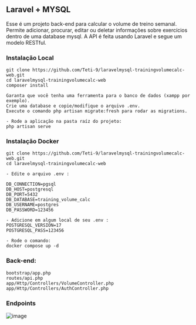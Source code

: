 ## Laravel + MYSQL

Esse é um projeto back-end para calcular o volume de treino semanal. Permite adicionar, procurar, editar ou deletar informações sobre exercícios dentro de uma database mysql. A API é feita usando Laravel e segue um modelo RESTful.

### Instalação Local
```
git clone https://github.com/Teti-9/laravelmysql-trainingvolumecalc-web.git
cd laravelmysql-trainingvolumecalc-web
composer install

Garanta que você tenha uma ferramenta para o banco de dados (xampp por exemplo).
Crie uma database e copie/modifique o arquivo .env.
Execute o comando php artisan migrate:fresh para rodar as migrations.

- Rode a aplicação na pasta raíz do projeto:
php artisan serve
```
### Instalação Docker
```
git clone https://github.com/Teti-9/laravelmysql-trainingvolumecalc-web.git
cd laravelmysql-trainingvolumecalc-web

- Edite o arquivo .env :

DB_CONNECTION=pgsql
DB_HOST=postgresql
DB_PORT=5432
DB_DATABASE=training_volume_calc
DB_USERNAME=postgres
DB_PASSWORD=123456

- Adicione em algum local de seu .env : 
POSTGRESQL_VERSION=17
POSTGRESQL_PASS=123456

- Rode o comando:
docker compose up -d

```
### Back-end:
```
bootstrap/app.php
routes/api.php
app/Http/Controllers/VolumeController.php
app/Http/Controllers/AuthController.php
```

### Endpoints
![image](https://github.com/user-attachments/assets/75c247ba-c44f-4608-8224-29f67b228afa)

